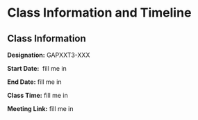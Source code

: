 # Class Information and Timeline

<h2>Class Information</h2>
<p><strong>Designation:</strong> GAPXXT3-XXX</p>
<p><strong>Start Date:</strong>&nbsp; fill me in</p>
<p><strong>End Date:</strong> fill me in</p>
<p><strong>Class Time:</strong> fill me in</p>
<p><strong>Meeting Link:</strong> fill me in</p>